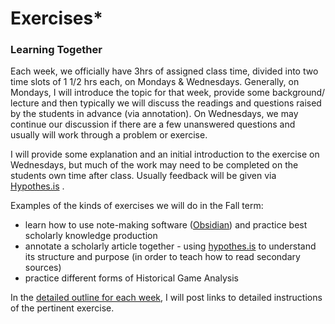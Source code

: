 # Exercises\*

### Learning Together

Each week, we officially have 3hrs of assigned class time, divided into two time slots of 1 1/2 hrs each, on Mondays & Wednesdays. Generally, on Mondays, I will introduce the topic for that week, provide some background/ lecture and then typically we will discuss the readings and questions raised by the students in advance (via annotation). On Wednesdays, we may continue our discussion if there are a few unanswered questions and usually will work through a problem or exercise.&#x20;

I will provide some explanation and an initial introduction to the exercise on Wednesdays, but much of the work may need to be completed on the students own time after class. Usually feedback will be given via [Hypothes.is](../digital-tools/hypothes.is/) .

Examples of the kinds of exercises we will do in the Fall term:

* learn how to use note-making software ([Obsidian](../digital-tools/obsidian/)) and practice best scholarly knowledge production
* annotate a scholarly article together - using [hypothes.is](../digital-tools/hypothes.is/) to understand its structure and purpose (in order to teach how to read secondary sources)&#x20;
* practice different forms of Historical Game Analysis

In the [detailed outline for each week](broken-reference), I will post links to detailed instructions of the pertinent exercise.
